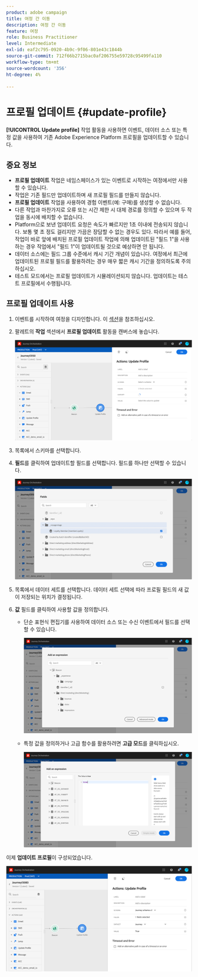 ```yaml
---
product: adobe campaign
title: 여정 간 이동
description: 여정 간 이동
feature: 여정
role: Business Practitioner
level: Intermediate
exl-id: eaf2c795-0920-4b9c-9f06-801e43c1844b
source-git-commit: 712f66b2715bac0af206755e59728c95499fa110
workflow-type: tm+mt
source-wordcount: '356'
ht-degree: 4%

---
```


# 프로필 업데이트 {#update-profile}

**[!UICONTROL Update profile]** 작업 활동을 사용하면 이벤트, 데이터 소스 또는 특정 값을 사용하여 기존 Adobe Experience Platform 프로필을 업데이트할 수 있습니다.

## 중요 정보

* **프로필 업데이트** 작업은 네임스페이스가 있는 이벤트로 시작하는 여정에서만 사용할 수 있습니다.
* 작업은 기존 필드만 업데이트하며 새 프로필 필드를 만들지 않습니다.
* **프로필 업데이트** 작업을 사용하여 경험 이벤트(예: 구매)를 생성할 수 없습니다.
* 다른 작업과 마찬가지로 오류 또는 시간 제한 시 대체 경로를 정의할 수 있으며 두 작업을 동시에 배치할 수 없습니다.
* Platform으로 보낸 업데이트 요청은 속도가 빠르지만 1초 이내에 전송되지 않습니다. 보통 몇 초 정도 걸리지만 가끔은 장담할 수 없는 경우도 있다. 따라서 예를 들어, 작업이 바로 앞에 배치된 프로필 업데이트 작업에 의해 업데이트된 &quot;필드 1&quot;을 사용하는 경우 작업에서 &quot;필드 1&quot;이 업데이트될 것으로 예상하면 안 됩니다.
* 데이터 소스에는 필드 그룹 수준에서 캐시 기간 개념이 있습니다. 여정에서 최근에 업데이트된 프로필 필드를 활용하려는 경우 매우 짧은 캐시 기간을 정의하도록 주의하십시오.
* 테스트 모드에서는 프로필 업데이트가 시뮬레이션되지 않습니다. 업데이트는 테스트 프로필에서 수행됩니다.

## 프로필 업데이트 사용

1. 이벤트를 시작하여 여정을 디자인합니다. 이 [섹션](../building-journeys/journey.md)을 참조하십시오.

1. 팔레트의 **작업** 섹션에서 **프로필 업데이트** 활동을 캔버스에 놓습니다.

   ![](../assets/profileupdate0.png)

1. 목록에서 스키마를 선택합니다.

1. **필드**&#x200B;를 클릭하여 업데이트할 필드를 선택합니다. 필드를 하나만 선택할 수 있습니다.

   ![](../assets/profileupdate2.png)

1. 목록에서 데이터 세트를 선택합니다. 데이터 세트 선택에 따라 프로필 필드의 새 값이 저장되는 위치가 결정됩니다.

1. **값** 필드를 클릭하여 사용할 값을 정의합니다.

   * 단순 표현식 편집기를 사용하여 데이터 소스 또는 수신 이벤트에서 필드를 선택할 수 있습니다.

      ![](../assets/profileupdate4.png)

   * 특정 값을 정의하거나 고급 함수를 활용하려면 **고급 모드**&#x200B;를 클릭하십시오.

      ![](../assets/profileupdate3.png)

이제 **업데이트 프로필**&#x200B;이 구성되었습니다.

![](../assets/profileupdate1.png)
